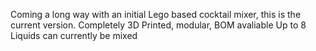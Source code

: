Coming a long way with an initial Lego based cocktail mixer, this is the current version.
Completely 3D Printed, modular, BOM avaliable
Up to 8 Liquids can currently be mixed

